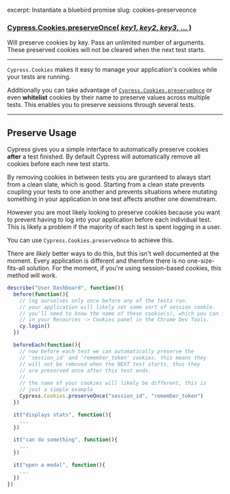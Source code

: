excerpt: Instantiate a bluebird promise
slug: cookies-preserveonce

### [Cypress.Cookies.preserveOnce( *key1*, *key2*, *key3*, ... )](#preserve-usage)

Will preserve cookies by key. Pass an unlimited number of arguments. These preserved cookies will not be cleared when the next test starts.

***

`Cypress.Cookies` makes it easy to manage your application's cookies while your tests are running.

Additionally you can take advantage of [`Cypress.Cookies.preserveOnce`](http://on.cypress.io/api/cookies-preserveonce) or even **whitelist** cookies by their name to preserve values across multiple tests. This enables you to preserve sessions through several tests.

***

## Preserve Usage

Cypress gives you a simple interface to automatically preserve cookies **after** a test finished. By default Cypress will automatically remove all cookies before each new test starts.

By removing cookies in between tests you are guranteed to always start from a clean slate, which is good. Starting from a clean state prevents coupling your tests to one another and prevents situations where mutating something in your application in one test affects another one downstream.

However you are most likely looking to preserve cookies because you want to prevent having to log into your application before each individual test. This is likely a problem if the majority of each test is spent logging in a user.

You can use `Cypress.Cookies.preserveOnce` to achieve this.

There are *likely* better ways to do this, but this isn't well documented at the moment. Every application is different and therefore there is no one-size-fits-all solution. For the moment, if you're using session-based cookies, this method will work.


<!-- Before you start preserving cookies in each test you should ask yourself: is there a better way to achieve this goal? Perhaps instead of visiting your login page, typing in a username and password, you can expose an endpoint and use `cy.request` to simply ask your backend for a session.

For instance let's assume your login page issues a `POST` to `http://localhost:8080/login` with the  -->

```javascript
describe("User Dashboard", function(){
  before(function(){
    // log ourselves only once before any of the tests run.
    // your application will likely set some sort of session cookie.
    // you'll need to know the name of these cookie(s), which you can find
    // in your Resources -> Cookies panel in the Chrome Dev Tools.
    cy.login()
  })

  beforeEach(function(){
    // now before each test we can automatically preserve the
    // 'session_id' and 'remember_token' cookies. this means they
    // will not be removed when the NEXT test starts. thus they
    // are preserved once after this test ends.
    //
    // the name of your cookies will likely be different, this is
    // just a simple example
    Cypress.Cookies.preserveOnce("session_id", "remember_token")
  })

  it("displays stats", function(){
    ...
  })

  it("can do something", function(){
    ...
  })

  it("open a modal", function(){
    ...
  })
})
```

